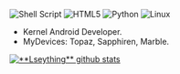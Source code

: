 ![Shell Script](https://img.shields.io/badge/shell_script-%23121011.svg?style=for-the-badge&logo=gnu-bash&logoColor=white)
![HTML5](https://img.shields.io/badge/html5-%23E34F26.svg?style=for-the-badge&logo=html5&logoColor=white)
![Python](https://img.shields.io/badge/python-3670A0?style=for-the-badge&logo=python&logoColor=ffdd54)
![Linux](https://img.shields.io/badge/Linux-FCC624?style=for-the-badge&logo=linux&logoColor=black)

* Kernel Android Developer.
* MyDevices: Topaz, Sapphiren, Marble.


<a href="https://github.com/Gurupreet">
 <img align="center" src="https://github-readme-stats.vercel.app/api?username=Lseything&show_icons=true&theme=city_lights&line_height=27" alt="**Lseything** github stats"/>
</a>



